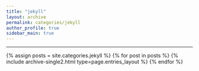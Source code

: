```yaml
---
title: "jekyll"
layout: archive
permalink: categories/jekyll
author_profile: true
sidebar_main: true
---
```

***
{% assign posts = site.categories.jekyll %}
{% for post in posts %} {% include archive-single2.html type=page.entries_layout %} {% endfor %}
